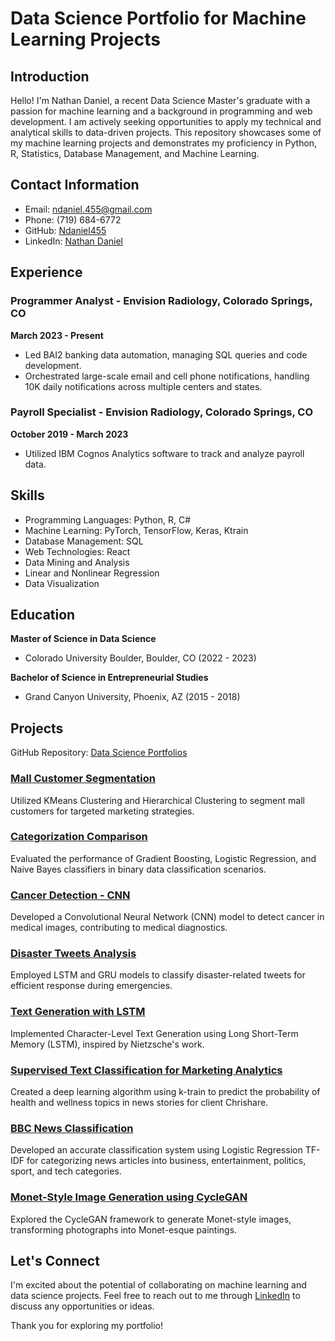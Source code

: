 # Data Science Portfolio for Machine Learning Projects

## Introduction

Hello! I'm Nathan Daniel, a recent Data Science Master's graduate with a passion for machine learning and a background in programming and web development. I am actively seeking opportunities to apply my technical and analytical skills to data-driven projects. This repository showcases some of my machine learning projects and demonstrates my proficiency in Python, R, Statistics, Database Management, and Machine Learning.

## Contact Information

- Email: ndaniel.455@gmail.com
- Phone: (719) 684-6772
- GitHub: [Ndaniel455](https://github.com/Ndaniel455)
- LinkedIn: [Nathan Daniel](https://www.linkedin.com/in/nathan-daniel-b96363105/)

## Experience

### Programmer Analyst - Envision Radiology, Colorado Springs, CO
**March 2023 - Present**
- Led BAI2 banking data automation, managing SQL queries and code development.
- Orchestrated large-scale email and cell phone notifications, handling 10K daily notifications across multiple centers and states.

### Payroll Specialist - Envision Radiology, Colorado Springs, CO
**October 2019 - March 2023**
- Utilized IBM Cognos Analytics software to track and analyze payroll data.

## Skills

- Programming Languages: Python, R, C#
- Machine Learning: PyTorch, TensorFlow, Keras, Ktrain
- Database Management: SQL
- Web Technologies: React
- Data Mining and Analysis
- Linear and Nonlinear Regression
- Data Visualization

## Education

**Master of Science in Data Science**
- Colorado University Boulder, Boulder, CO (2022 - 2023)
  
**Bachelor of Science in Entrepreneurial Studies**
- Grand Canyon University, Phoenix, AZ (2015 - 2018)

## Projects

GitHub Repository: [Data Science Portfolios](https://github.com/Ndaniel455/DataSciencePortfolios/tree/main/Machine_Learning)

### [Mall Customer Segmentation](https://github.com/Ndaniel455/DataSciencePortfolios/blob/main/Machine_Learning/Mall_Customer_Segmentationt.ipynb)

Utilized KMeans Clustering and Hierarchical Clustering to segment mall customers for targeted marketing strategies.

### [Categorization Comparison](https://github.com/Ndaniel455/DataSciencePortfolios/blob/main/Machine_Learning/Categorization_Comparison.ipynb)

Evaluated the performance of Gradient Boosting, Logistic Regression, and Naive Bayes classifiers in binary data classification scenarios.

### [Cancer Detection - CNN](https://github.com/Ndaniel455/DataSciencePortfolios/blob/main/Machine_Learning/Cancer_Detection_CNN.ipynb)

Developed a Convolutional Neural Network (CNN) model to detect cancer in medical images, contributing to medical diagnostics.

### [Disaster Tweets Analysis](https://github.com/Ndaniel455/DataSciencePortfolios/blob/main/Machine_Learning/Disaster_Tweets_Analysis.ipynb)

Employed LSTM and GRU models to classify disaster-related tweets for efficient response during emergencies.

### [Text Generation with LSTM](https://github.com/Ndaniel455/DataSciencePortfolios/blob/main/Machine_Learning/Text_Generation_with_LSTM.ipynb)

Implemented Character-Level Text Generation using Long Short-Term Memory (LSTM), inspired by Nietzsche's work.

### [Supervised Text Classification for Marketing Analytics](https://github.com/Ndaniel455/DataSciencePortfolios/blob/main/Machine_Learning/Supervised_Text_Classification_for_Marketing_Analytics.ipynb)

Created a deep learning algorithm using k-train to predict the probability of health and wellness topics in news stories for client Chrishare.

### [BBC News Classification](https://github.com/Ndaniel455/DataSciencePortfolios/blob/main/Machine_Learning/BBC_News_Classification.ipynb)

Developed an accurate classification system using Logistic Regression TF-IDF for categorizing news articles into business, entertainment, politics, sport, and tech categories.

### [Monet-Style Image Generation using CycleGAN](https://github.com/Ndaniel455/DataSciencePortfolios/blob/main/Machine_Learning/Monet_Style_Image_Generation_using_CycleGAN.ipynb)

Explored the CycleGAN framework to generate Monet-style images, transforming photographs into Monet-esque paintings.

## Let's Connect

I'm excited about the potential of collaborating on machine learning and data science projects. Feel free to reach out to me through [LinkedIn](https://www.linkedin.com/in/nathan-daniel-b96363105/) to discuss any opportunities or ideas.

Thank you for exploring my portfolio!
